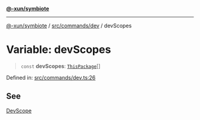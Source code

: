 [**@-xun/symbiote**](../../../../README.md)

***

[@-xun/symbiote](../../../../README.md) / [src/commands/dev](../README.md) / devScopes

# Variable: devScopes

> `const` **devScopes**: [`ThisPackage`](../../../configure/enumerations/ThisPackageGlobalScope.md#thispackage)[]

Defined in: [src/commands/dev.ts:26](https://github.com/Xunnamius/symbiote/blob/ff83c030b043e6b14171cac5526d31c5c826c51f/src/commands/dev.ts#L26)

## See

[DevScope](../../../configure/enumerations/ThisPackageGlobalScope.md)
